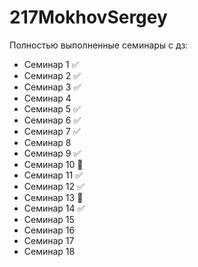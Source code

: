 # 217MokhovSergey

Полностью выполненные семинары с дз:
* Семинар 1 :white_check_mark:
* Семинар 2 :white_check_mark:
* Семинар 3 :white_check_mark:
* Семинар 4
* Семинар 5 :white_check_mark:
* Семинар 6 :white_check_mark:
* Семинар 7 :white_check_mark:
* Семинар 8 
* Семинар 9 :white_check_mark:
* Семинар 10 :large_orange_diamond:
* Семинар 11 :white_check_mark:
* Семинар 12 :white_check_mark:
* Семинар 13 :large_orange_diamond:
* Семинар 14 :white_check_mark:
* Семинар 15
* Семинар 16
* Семинар 17
* Семинар 18
